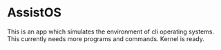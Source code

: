 # AssistOS
This is an app which simulates the environment of cli operating systems. This currently needs more programs and commands. Kernel is ready.
